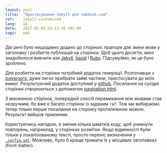 ```yaml
---
layout: post
title:  "Пристосування Jekyll для sakhnik.com"
ref:    jekyll-customized
lang:   uk
date:   2017-01-02 14:11:38 +02:00
tags:   web
---
```


Дві речі було нещодавно додано до сторінок: прапори для зміни мови
у заголовку і розбиття публікацій на сторінки. Щоб цього досягти, мені знадобилося
вивчити ази [Jekyll](https://jekyllrb.com/),
[liquid](http://shopify.github.io/liquid/) і
[Ruby](https://www.ruby-lang.org/en/). Підсумуймо, як це було зроблено.

Для розбиття на сторінки потрібний додаток генерації. Розпочавши з
[існуючого](https://divshot.com/blog/web-development/advanced-jekyll-features/#pagination-with-category),
дуже легко прибрати зайві частини, пристосувати до моїх вимог.
Результуючий додаток доступний у
[github](https://github.com/sakhnik/sakhnik.com/blob/master/_plugins/pagination.rb).
Посилання на сусідні сторінки створюються з допомогою
[pagination.html](https://github.com/sakhnik/sakhnik.com/blob/master/_includes/pagination.html).

З множиною сторінок, попередній спосіб перемикання між мовами став незручним, бо
вже є багато сторінок із заданим `ref`. Тож ми вибираємо тепер тільки перше посилання
на сторінку протилежною мовою. Результат вийшов приємним.

Користуючись нагодою, я змінив кілька шматків коду, щоб уникнути повторень,
наприклад, у сторінках розмітки. Якщо відмінності були тільки у локалізованому тексті,
просто переніс визначення у
[`_config.yml`](https://github.com/sakhnik/sakhnik.com/commit/ecc62ac95bf95e6de2578576d3db7b7ce6b1cebd#diff-aeb42283af8ef8e9da40ededd3ae2ab2R15). Можливо, було б краще тримати їх у місцевих
заголовках (front matter).
